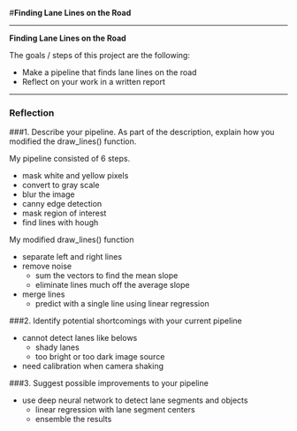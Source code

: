 #**Finding Lane Lines on the Road** 

---

**Finding Lane Lines on the Road**

The goals / steps of this project are the following:
* Make a pipeline that finds lane lines on the road
* Reflect on your work in a written report

---

### Reflection

###1. Describe your pipeline. As part of the description, explain how you modified the draw_lines() function.

My pipeline consisted of 6 steps.

* mask white and yellow pixels
* convert to gray scale
* blur the image
* canny edge detection
* mask region of interest
* find lines with hough

My modified draw_lines() function

* separate left and right lines
* remove noise
  * sum the vectors to find the mean slope
  * eliminate lines much off the average slope
* merge lines
  * predict with a single line using linear regression

###2. Identify potential shortcomings with your current pipeline

* cannot detect lanes like belows
  * shady lanes
  * too bright or too dark image source
* need calibration when camera shaking

###3. Suggest possible improvements to your pipeline

* use deep neural network to detect lane segments and objects
  * linear regression with lane segment centers
  * ensemble the results